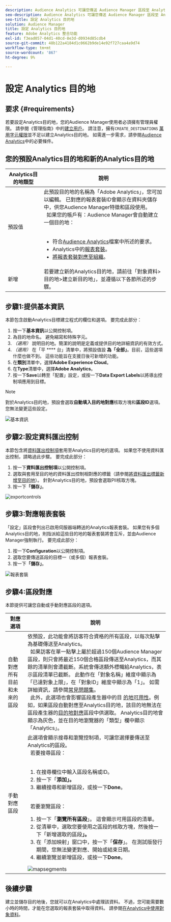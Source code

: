 ```yaml
---
description: Audience Analytics 可讓您傳送 Audience Manager 區段至 Analytics。若要使用此功能，您可以在 Audience Manager 中建立 Analytics 目的地並將區段對應至該目的地。
seo-description: Audience Analytics 可讓您傳送 Audience Manager 區段至 Analytics。若要使用此功能，您可以在 Audience Manager 中建立 Analytics 目的地並將區段對應至該目的地。
seo-title: 設定 Analytics 目的地
solution: Audience Manager
title: 設定 Analytics 目的地
feature: Adobe Analytics 整合功能
exl-id: f3ead057-04d1-40cd-8e3d-d0934d85cdb4
source-git-commit: 48b122a4184d1c0662b9de14e92f727caa4a9d74
workflow-type: tm+mt
source-wordcount: '867'
ht-degree: 9%

---
```


# 設定 Analytics 目的地

## 要求 {#requirements}

若要設定Analytics目的地，您的Audience Manager使用者必須擁有管理員權限。 請參閱《管理指南》中的[建立用戶](/help/using/features/administration/administration-overview.md#create-users)。 請注意，擁有`CREATE_DESTINATIONS` [萬用字元權限](/help/using/features/administration/administration-overview.md#wild-card-permissions)並不足以建立Analytics目的地。
如需進一步需求，請參閱[Audience Analytics](https://docs.adobe.com/content/help/en/analytics/integration/audience-analytics/mc-audiences-aam.html)中的必要條件。

## 您的預設Analytics目的地和新的Analytics目的地

| Analytics目的地類型 | 說明 |
|---|---|
| 預設值 | 此預設目的地的名稱為「Adobe Analytics」，您可加以編輯。 已對應的報表套裝ID會顯示在資料夾儲存中，供您Audience Manager特徵和區段使用。 <br>  如果您的帳戶有：Audience Manager會自動建立一個目的地：  <br>  <ul><li>符合[Audience Analytics](https://docs.adobe.com/content/help/en/analytics/integration/audience-analytics/mc-audiences-aam.html)檔案中所述的要求。</li><li>Analytics中的[報表套裝](https://docs.adobe.com/content/help/en/analytics/admin/manage-report-suites/report-suites-admin.html)。</li><li>[將報表套裝對應至組織](https://docs.adobe.com/content/help/en/core-services/interface/about-core-services/report-suite-mapping.html)。</li></ul> |
| 新增 | 若要建立新的Analytics目的地，請前往「對象資料>目的地>建立新目的地」，並遵循以下各節所述的步驟。 |

## 步驟1:提供基本資訊

本節包含啟動Analytics目標建立程式的欄位和選項。 要完成此部分：

1. 按一下&#x200B;**基本資訊**&#x200B;以公開控制項。
2. 為目的地命名。 避免縮寫和特殊字元。
3. *（選用）* 說明目的地。簡潔的說明是定義或提供目的地詳細資訊的有效方式。
4. *（選用）* 在「平 **** 台」清單中，將預設值設 **為「全部」**。目前，這些選項什麼也做不到。 這些功能旨在支援日後可新增的功能。
5. 在&#x200B;**類別**&#x200B;清單中，選擇&#x200B;**Adobe Experience Cloud**。
6. 在&#x200B;**Type**&#x200B;清單中，選擇&#x200B;**Adobe Analytics**。
7. 按一下&#x200B;**Save**&#x200B;以轉至「配置」設定，或按一下&#x200B;**Data Export Labels**&#x200B;以將導出控制項應用到目標。

>[!NOTE]
>
>對於Analytics目的地，預設會選取&#x200B;**自動填入目的地對應**&#x200B;核取方塊和&#x200B;**區段ID**&#x200B;選項。 您無法變更這些設定。

![基本資訊](assets/basicinformation.png)

## 步驟2:設定資料匯出控制

本節包含將[資料匯出控制項](/help/using/features/data-export-controls.md)套用至Analytics目的地的選項。 如果您不使用資料匯出控制，請略過此步驟。 要完成此部分：

1. 按一下&#x200B;**資料匯出控制項**&#x200B;以公開控制項。
1. 選取與套用至目的地的資料匯出控制相對應的標籤（請參閱[將資料匯出標籤新增至目的地](/help/using/features/destinations/add-data-export-labels.md)）。 針對Analytics目的地，預設會選取PII核取方塊。
1. 按一下&#x200B;**「儲存」**。

![exportcontrols](assets/exportControls.png)

## 步驟3:對應報表套裝

「設定」區段會列出已啟用伺服器端轉送的Analytics報表套裝。 如果您有多個Analytics目的地，則指派給這些目的地的報表套裝將會互斥，並由Audience Manager強制執行。 要完成此部分：

1. 按一下&#x200B;**Configuration**&#x200B;以公開控制項。
1. 選取您要傳送區段的目標一（或多個）報表套裝。
1. 按一下&#x200B;**「儲存」**。

![報表套裝](assets/reportSuites.png)

## 步驟4:區段對應

本節提供可讓您自動或手動對應區段的選項。

| 對應選項 | 說明 |
|---|---|
| 自動對應所有目前和未來的區段 | 依預設，此功能會將訪客符合資格的所有區段，以每次點擊為基礎傳送至Analytics。 <br>  如果訪客在單一點擊上屬於超過150個Audience Manager區段，則只會將最近150個合格區段傳送至Analytics，而其餘的清單則會遭截斷。系統會傳送額外標幟給Analytics，表示區段清單已截斷。 此動作在「對象名稱」維度中顯示為「已達對象上限」，在「對象ID」維度中顯示為「1」。 如需詳細資訊，請參閱[常見問題集](https://docs.adobe.com/content/help/en/analytics/integration/audience-analytics/audience-analytics-workflow/mc-audiences-faqs.html)。 <br>  此外，此選項也會影響區段產生器中的目 [的地可用性](/help/using/features/segments/segment-builder.md)。例如，如果區段自動對應至Analytics目的地，該目的地無法在區段產生器的[目的地對應](/help/using/features/segments/segment-builder.md#segment-builder-controls-destinations)區段中供選取。 Analytics目的地會顯示為灰色，並在目的地瀏覽器的「類型」欄中顯示「Analytics」。 |
| 手動對應區段 | 此選項會顯示搜尋和瀏覽控制項，可讓您選擇要傳送至Analytics的區段。 <br>  若要搜尋區段：  <br>  <ol><li>在搜尋欄位中輸入區段名稱或ID。</li><li>按一下「<b>添加」。</b></li><li>繼續搜尋和新增區段，或按一下<b>Done</b>。</li></ol><br>  若要瀏覽區段： <ol><li>按一下「<b>瀏覽所有區段</b>」。 這會顯示可用區段的清單。</li><li>從清單中，選取您要使用之區段的核取方塊，然後按一下「新增選取的區段<b>」。</b></li><li>在「添加映射」窗口中，按一下「<b>保存</b>」。 在測試版發行期間，您無法變更對應、開始或結束日期。</li><li>繼續瀏覽並新增區段，或按一下<b>Done</b>。</li></ol> ![mapsegments](assets/mapSegments.png) |

## 後續步驟

建立並儲存目的地後，您就可以在Analytics中處理該資料。 不過，您可能需要數小時的時間，才能在您選取的報表套裝中取得資料。 請參閱[在Analytics中使用對象資料](https://docs.adobe.com/content/help/en/analytics/integration/audience-analytics/audience-analytics-workflow/use-audience-data-analytics.html)。
